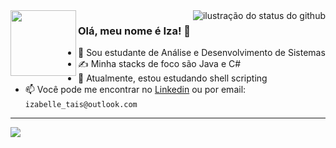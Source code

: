<img align='left' src="https://github.com/user-attachments/assets/963d224a-b260-44aa-8fea-366c1ee7e2fb" width=105px>
<img align='right' src="https://github-readme-stats.vercel.app/api/top-langs?username=izab3lle&show_icons=true&theme=dracula&cache_seconds=2300" alt="ilustração do status do github">

### Olá, meu nome é Iza! 👋

- 📖 Sou estudante de Análise e Desenvolvimento de Sistemas
- ✍️ Minha stacks de foco são Java e C#
- 🌱 Atualmente, estou estudando shell scripting
- 📫 Você pode me encontrar no [Linkedin](https://www.linkedin.com/in/izabelle-tais) ou por email: ``izabelle_tais@outlook.com``

---

<p align="left">
  <a href="https://skillicons.dev">
    <img src="https://skillicons.dev/icons?i=c,cs,java,html,css,js,py,dotnet,postgres,linux" />
  </a>
</p>
